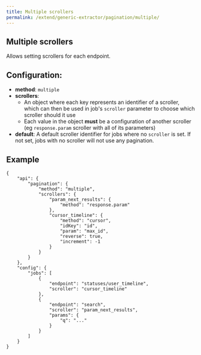 ```yaml
---
title: Multiple scrollers
permalink: /extend/generic-extractor/pagination/multiple/
---
```


## Multiple scrollers
Allows setting scrollers for each endpoint.

## Configuration:
- **method**: `multiple`
- **scrollers**:
    - An object where each key represents an identifier of a scroller, which can then be used in job's `scroller` parameter to choose which scroller should it use
    - Each value in the object **must** be a configuration of another scroller (eg `response.param` scroller with all of its parameters)
- **default**: A default scroller identifier for jobs where no `scroller` is set. If not set, jobs with no scroller will not use any pagination.

## Example

    {
        "api": {
            "pagination": {
                "method": "multiple",
                "scrollers": {
                    "param_next_results": {
                        "method": "response.param"
                    },
                    "cursor_timeline": {
                        "method": "cursor",
                        "idKey": "id",
                        "param": "max_id",
                        "reverse": true,
                        "increment": -1
                    }
                }
            }
        },
        "config": {
            "jobs": [
                {
                    "endpoint": "statuses/user_timeline",
                    "scroller": "cursor_timeline"
                },
                {
                    "endpoint": "search",
                    "scroller": "param_next_results",
                    "params": {
                        "q": "..."
                    }
                }
            ]
        }
    }
